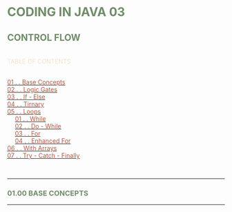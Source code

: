 <!--@ash-a9236 2025 : please see license for -->

<!--VARIABLES-->

<style>
  :root {
    --text: #F7E0CD;
    --title: #708C69;
    --highlight: #D69992;
    --link: #B15A43;
  }
</style>

<span style="color: var(--text)">

# <span style="color: var(--title)">CODING IN JAVA 03
## <span style="color: var(--title)">CONTROL FLOW

<br>
TABLE OF CONTENTS <br> <br>

[<span style="color: var(--link)">01 . . Base Concepts</span>](#base-concepts) <br>
[<span style="color: var(--link)">02 . . Logic Gates</span>](#logic-gates) <br>
[<span style="color: var(--link)">03 . . If - Else</span>](#if-else) <br>
[<span style="color: var(--link)">04 . . Tirnary</span>](#tirnary) <br>
[<span style="color: var(--link)">05 . . Loops</span>](#loops) <br> 
    &emsp; [<span style="color: var(--link)">01 . . While</span>](#loops-while) <br>
    &emsp; [<span style="color: var(--link)">02 . . Do - While</span>](#loops-do-while) <br>
    &emsp; [<span style="color: var(--link)">03 . . For</span>](#loops-for) <br>
    &emsp; [<span style="color: var(--link)">04 . . Enhanced For</span>](#loops-enhanced-for) <br>
[<span style="color: var(--link)">06 . . With Arrays</span>](#with-arrays) <br> 
[<span style="color: var(--link)">07 . . Try - Catch - Finally</span>](#try-catch-finally) <br>

<br>

________
### <a name="base-concepts"><span style="color: var(--title)">01.00 BASE CONCEPTS</span></a>
________________

<br>



</span>